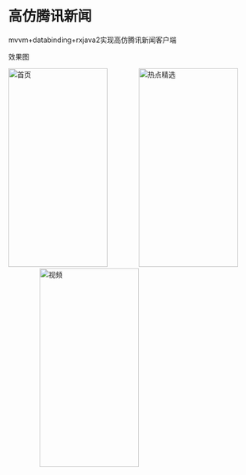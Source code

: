 # 高仿腾讯新闻
mvvm+databinding+rxjava2实现高仿腾讯新闻客户端

效果图

<img src="https://raw.githubusercontent.com/dingshuangdian/hodgepodge/master/img/gif1.gif" width="200px" height="400px" alt="首页">&nbsp;&nbsp;&nbsp;&nbsp;&nbsp;&nbsp;&nbsp;&nbsp;&nbsp;&nbsp;&nbsp;&nbsp;&nbsp;&nbsp;&nbsp;&nbsp;<img src="https://raw.githubusercontent.com/dingshuangdian/hodgepodge/master/img/gif3.gif" width="200px" height="400px" alt="热点精选">&nbsp;&nbsp;&nbsp;&nbsp;&nbsp;&nbsp;&nbsp;&nbsp;&nbsp;&nbsp;&nbsp;&nbsp;&nbsp;&nbsp;&nbsp;&nbsp;<img src="https://raw.githubusercontent.com/dingshuangdian/hodgepodge/master/img/gif2.gif" width="200px" height="400px" alt="视频">



